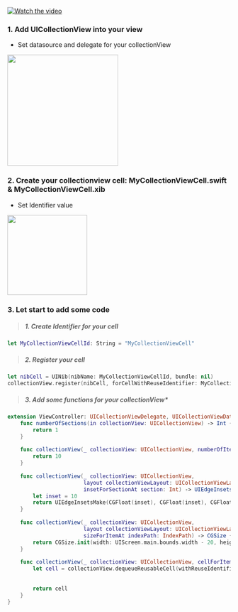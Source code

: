 [![Watch the video](http://i.imgur.com/Wn5L5B1.png)](https://goo.gl/4m8u3f)

### 1. Add UICollectionView into your view

- Set datasource and delegate for your collectionView 
<img src="http://i.imgur.com/Dzd48hD.png" width="250px">

### 2. Create your collectionview cell: MyCollectionViewCell.swift & MyCollectionViewCell.xib
- Set Identifier value 
<img src="http://i.imgur.com/qLWXu2z.png" width="180px">


### 3. Let start to add some code

>##### 1. Create Identifier for your cell
```swift
let MyCollectionViewCellId: String = "MyCollectionViewCell"
```

>##### 2. Register your cell
```swift
let nibCell = UINib(nibName: MyCollectionViewCellId, bundle: nil)
collectionView.register(nibCell, forCellWithReuseIdentifier: MyCollectionViewCellId)
```
>##### 3. Add some functions for your collectionView*
```swift
extension ViewController: UICollectionViewDelegate, UICollectionViewDataSource, UICollectionViewDelegateFlowLayout {
    func numberOfSections(in collectionView: UICollectionView) -> Int {
        return 1
    }
    
    func collectionView(_ collectionView: UICollectionView, numberOfItemsInSection section: Int) -> Int {
        return 10
    }
    
    func collectionView(_ collectionView: UICollectionView,
                        layout collectionViewLayout: UICollectionViewLayout,
                        insetForSectionAt section: Int) -> UIEdgeInsets {
        let inset = 10
        return UIEdgeInsetsMake(CGFloat(inset), CGFloat(inset), CGFloat(inset), CGFloat(inset))
    }
    
    func collectionView(_ collectionView: UICollectionView,
                        layout collectionViewLayout: UICollectionViewLayout,
                        sizeForItemAt indexPath: IndexPath) -> CGSize {
        return CGSize.init(width: UIScreen.main.bounds.width - 20, height: 80)
    }
    
    func collectionView(_ collectionView: UICollectionView, cellForItemAt indexPath: IndexPath) -> UICollectionViewCell {
        let cell = collectionView.dequeueReusableCell(withReuseIdentifier: MyCollectionViewCellId, for: indexPath) as! MyCollectionViewCell
        
        
        return cell
    }
}
```
